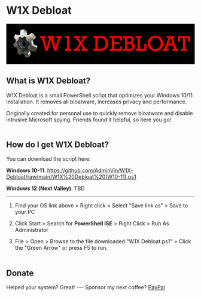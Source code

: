 # W1X Debloat
![Banner](https://github.com/AdminVin/W1X-Debloat/raw/main/Banner.jpg)
<br>

## What is W1X Debloat?
W1X Debloat is a small PowerShell script that optimizes your Windows 10/11 installation. It removes all bloatware, increases privacy and performance.

Originally created for personal use to quickly remove bloatware and disable intrusive Microsoft spying. Friends found it helpful, so here you go!
<br><br>


## How do I get W1X Debloat?
You can download the script here:

**Windows 10-11**: https://github.com/AdminVin/W1X-Debloat/raw/main/W1X%20Debloat%20(W10-11).ps1

**Windows 12 (Next Valley)**: TBD

____________________________________

1. Find your OS link above > Right click > Select "Save link as" > Save to your PC

2. Click Start > Search for **PowerShell ISE** > Right Click > Run As Administrator

3. File > Open > Browse to the file downloaded "W1X Debloat.ps1" > Click the "Green Arrow" or press F5 to run. 
<br><br>

## Donate
Helped your system? Great! --- Sponsor my next coffee? [PayPal](https://www.paypal.com/donate/?hosted_button_id=EZU78ZANFT24C)

